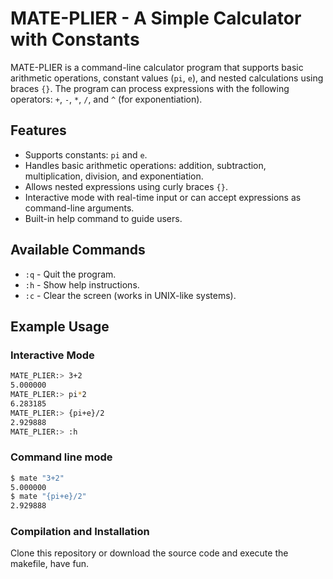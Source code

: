 # MATE-PLIER - A Simple Calculator with Constants

MATE-PLIER is a command-line calculator program that supports basic arithmetic operations, constant values (`pi`, `e`), and nested calculations using braces `{}`. The program can process expressions with the following operators: `+`, `-`, `*`, `/`, and `^` (for exponentiation).

## Features

- Supports constants: `pi` and `e`.
- Handles basic arithmetic operations: addition, subtraction, multiplication, division, and exponentiation.
- Allows nested expressions using curly braces `{}`.
- Interactive mode with real-time input or can accept expressions as command-line arguments.
- Built-in help command to guide users.

## Available Commands

- `:q` - Quit the program.
- `:h` - Show help instructions.
- `:c` - Clear the screen (works in UNIX-like systems).
  
## Example Usage

### Interactive Mode
```bash
MATE_PLIER:> 3+2
5.000000
MATE_PLIER:> pi*2
6.283185
MATE_PLIER:> {pi+e}/2
2.929888
MATE_PLIER:> :h
```

### Command line mode
```bash
$ mate "3+2"
5.000000
$ mate "{pi+e}/2"
2.929888
```

### Compilation and Installation

Clone this repository or download the source code and execute the makefile,
have fun.


